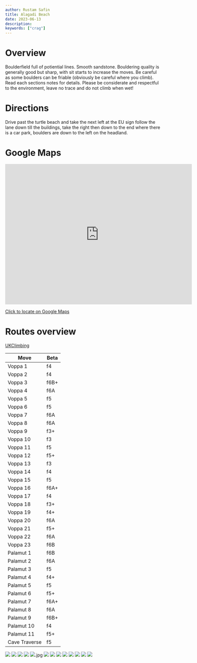 ```yaml
---
author: Rustam Safin
title: Alagadi Beach
date: 2023-06-13
description:
keywords: ["crag"]
---
```


# Overview

Boulderfield full of potiential lines. Smooth sandstone. Bouldering quality is generally good but sharp, with sit starts to increase the moves. Be careful as some boulders can be friable (obviously be careful where you climb). Read each sections notes for details. Please be considerate and respectful to the environment, leave no trace and do not climb when wet!

# Directions

Drive past the turtle beach and take the next left at the EU sign follow the lane down till the buildings, take the right then down to the end where there is a car park, boulders are down to the left on the headland.

# Google Maps

<iframe src="https://www.google.com/maps/embed?pb=!1m17!1m12!1m3!1d1622.35634396385!2d33.126480345966655!3d35.318426263686376!2m3!1f0!2f0!3f0!3m2!1i1024!2i768!4f13.1!3m2!1m1!2zMzXCsDE5JzA2LjIiTiAzM8KwMDcnMzguMyJF!5e1!3m2!1sen!2s!4v1686578285563!5m2!1sen!2s" width="600" height="450" style="border:0;" allowfullscreen="" loading="lazy" referrerpolicy="no-referrer-when-downgrade"></iframe>

[Click to locate on Google Maps](https://goo.gl/maps/x9jsBtNyrxepbAdd7)

# Routes overview

[UKClimbing](https://www.ukclimbing.com/logbook/crags/alagadi_beach-17267/#topos)

| Move          | Beta |
| ------------- | ---- |
| Voppa 1       | f4   |
| Voppa 2       | f4   |
| Voppa 3       | f6B+ |
| Voppa 4       | f6A  |
| Voppa 5       | f5   |
| Voppa 6       | f5   |
| Voppa 7       | f6A  |
| Voppa 8       | f6A  |
| Voppa 9       | f3+  |
| Voppa 10      | f3   |
| Voppa 11      | f5   |
| Voppa 12      | f5+  |
| Voppa 13      | f3   |
| Voppa 14      | f4   |
| Voppa 15      | f5   |
| Voppa 16      | f6A+ |
| Voppa 17      | f4   |
| Voppa 18      | f3+  |
| Voppa 19      | f4+  |
| Voppa 20      | f6A  |
| Voppa 21      | f5+  |
| Voppa 22      | f6A  |
| Voppa 23      | f6B  |
| Palamut 1     | f6B  |
| Palamut 2     | f6A  |
| Palamut 3     | f5   |
| Palamut 4     | f4+  |
| Palamut 5     | f5   |
| Palamut 6     | f5+  |
| Palamut 7     | f6A+ |
| Palamut 8     | f6A  |
| Palamut 9     | f6B+ |
| Palamut 10    | f4   |
| Palamut 11    | f5+  |
| Cave Traverse | f5   |

![](/alagadi/1.jpg)
![](/alagadi/10.jpg)
![](/alagadi/11.jpg)
![](/alagadi/1314.jpg)
![](/alagadi/15-20).jpg
![](/alagadi/2.jpg)
![](/alagadi/34.jpg)
![](/alagadi/378924.jpg)
![](/alagadi/379482.jpg)
![](/alagadi/56.jpg)
![](/alagadi/65.jpg)
![](/alagadi/7.jpg)
![](/alagadi/89.jpg)